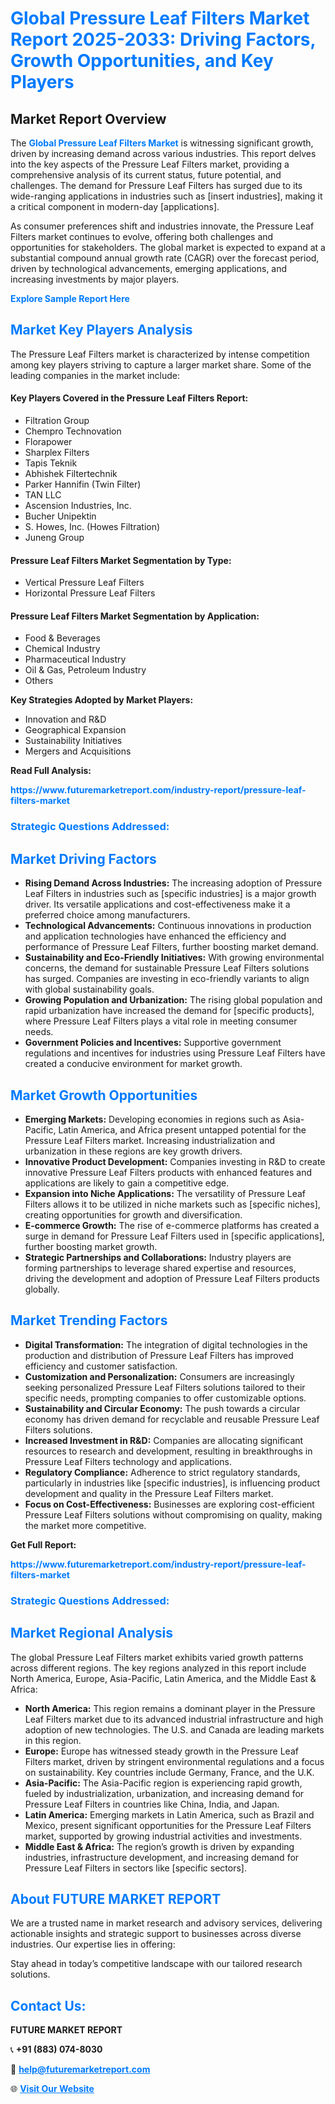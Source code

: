 <h1 style="color: #007BFF;">Global Pressure Leaf Filters Market Report 2025-2033: Driving Factors, Growth Opportunities, and Key Players</h1>

<section id="overview">
<h2>Market Report Overview</h2>
<p>The <a href="https://www.futuremarketreport.com/industry-report/pressure-leaf-filters-market" style="color: #007BFF; text-decoration: none;"><strong>Global Pressure Leaf Filters Market</strong></a> is witnessing significant growth, driven by increasing demand across various industries. This report delves into the key aspects of the Pressure Leaf Filters market, providing a comprehensive analysis of its current status, future potential, and challenges. The demand for Pressure Leaf Filters has surged due to its wide-ranging applications in industries such as [insert industries], making it a critical component in modern-day [applications].</p>
<p>As consumer preferences shift and industries innovate, the Pressure Leaf Filters market continues to evolve, offering both challenges and opportunities for stakeholders. The global market is expected to expand at a substantial compound annual growth rate (CAGR) over the forecast period, driven by technological advancements, emerging applications, and increasing investments by major players.</p>
</section>

<section id="overview">
<p><a href="https://www.futuremarketreport.com/request-sample/reportId=41443" style="color: #007BFF; text-decoration: none;"><strong>Explore Sample Report Here</strong></a></p>
</section>

<section id="key-players">
<h2 style="color: #007BFF;">Market Key Players Analysis</h2>
<p>The Pressure Leaf Filters market is characterized by intense competition among key players striving to capture a larger market share. Some of the leading companies in the market include:</p>
<h4>Key Players Covered in the Pressure Leaf Filters Report:</h4>
<ul><li>Filtration Group</li><li>Chempro Technovation</li><li>Florapower</li><li>Sharplex Filters</li><li>Tapis Teknik</li><li>Abhishek Filtertechnik</li><li>Parker Hannifin (Twin Filter)</li><li>TAN LLC</li><li>Ascension Industries, Inc.</li><li>Bucher Unipektin</li><li>S. Howes, Inc. (Howes Filtration)</li><li>Juneng Group</li></ul>
<h4>Pressure Leaf Filters Market Segmentation by Type:</h4>
<ul><li>Vertical Pressure Leaf Filters</li><li>Horizontal Pressure Leaf Filters</li></ul>

<h4>Pressure Leaf Filters Market Segmentation by Application:</h4>
<ul><li>Food &amp; Beverages</li><li>Chemical Industry</li><li>Pharmaceutical Industry</li><li>Oil &amp; Gas, Petroleum Industry</li><li>Others</li></ul>
<p><strong>Key Strategies Adopted by Market Players:</strong></p>
<ul>
<li>Innovation and R&D</li>
<li>Geographical Expansion</li>
<li>Sustainability Initiatives</li>
<li>Mergers and Acquisitions</li>
</ul>
</section>

<section>
<p><strong>Read Full Analysis: </strong></p><a href="https://www.futuremarketreport.com/industry-report/pressure-leaf-filters-market" style="color: #007BFF; text-decoration: none;"><strong>https://www.futuremarketreport.com/industry-report/pressure-leaf-filters-market</strong></a>
<h3 style="color: #007BFF;">Strategic Questions Addressed:</h3>
</section>

<section id="driving-factors">
<h2 style="color: #007BFF;">Market Driving Factors</h2>
<ul>
<li><strong>Rising Demand Across Industries:</strong> The increasing adoption of Pressure Leaf Filters in industries such as [specific industries] is a major growth driver. Its versatile applications and cost-effectiveness make it a preferred choice among manufacturers.</li>
<li><strong>Technological Advancements:</strong> Continuous innovations in production and application technologies have enhanced the efficiency and performance of Pressure Leaf Filters, further boosting market demand.</li>
<li><strong>Sustainability and Eco-Friendly Initiatives:</strong> With growing environmental concerns, the demand for sustainable Pressure Leaf Filters solutions has surged. Companies are investing in eco-friendly variants to align with global sustainability goals.</li>
<li><strong>Growing Population and Urbanization:</strong> The rising global population and rapid urbanization have increased the demand for [specific products], where Pressure Leaf Filters plays a vital role in meeting consumer needs.</li>
<li><strong>Government Policies and Incentives:</strong> Supportive government regulations and incentives for industries using Pressure Leaf Filters have created a conducive environment for market growth.</li>
</ul>
</section>

<section id="growth-opportunities">
<h2 style="color: #007BFF;">Market Growth Opportunities</h2>
<ul>
<li><strong>Emerging Markets:</strong> Developing economies in regions such as Asia-Pacific, Latin America, and Africa present untapped potential for the Pressure Leaf Filters market. Increasing industrialization and urbanization in these regions are key growth drivers.</li>
<li><strong>Innovative Product Development:</strong> Companies investing in R&D to create innovative Pressure Leaf Filters products with enhanced features and applications are likely to gain a competitive edge.</li>
<li><strong>Expansion into Niche Applications:</strong> The versatility of Pressure Leaf Filters allows it to be utilized in niche markets such as [specific niches], creating opportunities for growth and diversification.</li>
<li><strong>E-commerce Growth:</strong> The rise of e-commerce platforms has created a surge in demand for Pressure Leaf Filters used in [specific applications], further boosting market growth.</li>
<li><strong>Strategic Partnerships and Collaborations:</strong> Industry players are forming partnerships to leverage shared expertise and resources, driving the development and adoption of Pressure Leaf Filters products globally.</li>
</ul>
</section>

<section id="trending-factors">
<h2 style="color: #007BFF;">Market Trending Factors</h2>
<ul>
<li><strong>Digital Transformation:</strong> The integration of digital technologies in the production and distribution of Pressure Leaf Filters has improved efficiency and customer satisfaction.</li>
<li><strong>Customization and Personalization:</strong> Consumers are increasingly seeking personalized Pressure Leaf Filters solutions tailored to their specific needs, prompting companies to offer customizable options.</li>
<li><strong>Sustainability and Circular Economy:</strong> The push towards a circular economy has driven demand for recyclable and reusable Pressure Leaf Filters solutions.</li>
<li><strong>Increased Investment in R&D:</strong> Companies are allocating significant resources to research and development, resulting in breakthroughs in Pressure Leaf Filters technology and applications.</li>
<li><strong>Regulatory Compliance:</strong> Adherence to strict regulatory standards, particularly in industries like [specific industries], is influencing product development and quality in the Pressure Leaf Filters market.</li>
<li><strong>Focus on Cost-Effectiveness:</strong> Businesses are exploring cost-efficient Pressure Leaf Filters solutions without compromising on quality, making the market more competitive.</li>
</ul>
</section>

<section>
<p><strong>Get Full Report: </strong></p><a href="https://www.futuremarketreport.com/industry-report/pressure-leaf-filters-market" style="color: #007BFF; text-decoration: none;"><strong>https://www.futuremarketreport.com/industry-report/pressure-leaf-filters-market</strong></a>
<h3 style="color: #007BFF;">Strategic Questions Addressed:</h3>
</section>


<section id="regional-analysis">
<h2 style="color: #007BFF;">Market Regional Analysis</h2>
<p>The global Pressure Leaf Filters market exhibits varied growth patterns across different regions. The key regions analyzed in this report include North America, Europe, Asia-Pacific, Latin America, and the Middle East & Africa:</p>
<ul>
<li><strong>North America:</strong> This region remains a dominant player in the Pressure Leaf Filters market due to its advanced industrial infrastructure and high adoption of new technologies. The U.S. and Canada are leading markets in this region.</li>
<li><strong>Europe:</strong> Europe has witnessed steady growth in the Pressure Leaf Filters market, driven by stringent environmental regulations and a focus on sustainability. Key countries include Germany, France, and the U.K.</li>
<li><strong>Asia-Pacific:</strong> The Asia-Pacific region is experiencing rapid growth, fueled by industrialization, urbanization, and increasing demand for Pressure Leaf Filters in countries like China, India, and Japan.</li>
<li><strong>Latin America:</strong> Emerging markets in Latin America, such as Brazil and Mexico, present significant opportunities for the Pressure Leaf Filters market, supported by growing industrial activities and investments.</li>
<li><strong>Middle East & Africa:</strong> The region’s growth is driven by expanding industries, infrastructure development, and increasing demand for Pressure Leaf Filters in sectors like [specific sectors].</li>
</ul>
</section>

<footer>
<h2 style="color: #007BFF;">About FUTURE MARKET REPORT</h2>
<p>We are a trusted name in market research and advisory services, delivering actionable insights and strategic support to businesses across diverse industries. Our expertise lies in offering:</p>

<p>Stay ahead in today’s competitive landscape with our tailored research solutions.</p>

<h2 style="color: #007BFF;">Contact Us:</h2>
<p><strong>FUTURE MARKET REPORT</strong></p>
<p>📞 <strong>+91 (883) 074-8030</strong></p>
<p>📧 <strong><a href="mailto:help@futuremarketreport.com" style="color: #007BFF;">help@futuremarketreport.com</a></strong></p>
<p>🌐 <strong><a href="https://www.futuremarketreport.com/" style="color: #007BFF;">Visit Our Website</a></strong></p>
</footer>